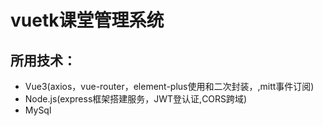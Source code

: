 # vuetk课堂管理系统
## 所用技术：
- Vue3(axios，vue-router，element-plus使用和二次封装，,mitt事件订阅)
- Node.js(express框架搭建服务，JWT登认证,CORS跨域)
- MySql


